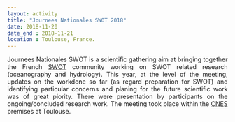 ```yaml
---
layout: activity
title: "Journees Nationales SWOT 2018"
date: 2018-11-20
date_end : 2018-11-21
location : Toulouse, France.
---
```


<p style='text-align: justify;'>
Journees Nationales SWOT is a scientific gathering aim at bringing together the French <a href="https://swot.jpl.nasa.gov/" target="_blank">SWOT</a> community working on SWOT related research (oceanography and hydrology).  This year, at the level of the meeting, updates on the workdone so far (as regard preparation for SWOT) and identifying particular concerns and planing for the future scientific work was of great piority. There were presentation by participants on the ongoing/concluded research work. The meeting took place within the <a href="https://cnes.fr/">CNES</a> premises at Toulouse.  </p>
